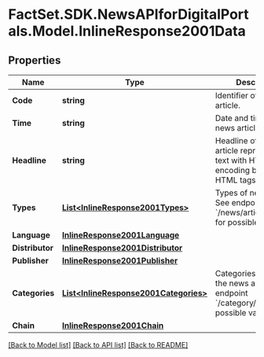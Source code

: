 # FactSet.SDK.NewsAPIforDigitalPortals.Model.InlineResponse2001Data

## Properties

Name | Type | Description | Notes
------------ | ------------- | ------------- | -------------
**Code** | **string** | Identifier of the news article. | [optional] 
**Time** | **string** | Date and time of the news article. | [optional] 
**Headline** | **string** | Headline of the news article represented as text with HTML entity encoding but without HTML tags. | [optional] 
**Types** | [**List&lt;InlineResponse2001Types&gt;**](InlineResponse2001Types.md) | Types of news article. See endpoint &#x60;/news/article/type/list&#x60; for possible values. | [optional] 
**Language** | [**InlineResponse2001Language**](InlineResponse2001Language.md) |  | [optional] 
**Distributor** | [**InlineResponse2001Distributor**](InlineResponse2001Distributor.md) |  | [optional] 
**Publisher** | [**InlineResponse2001Publisher**](InlineResponse2001Publisher.md) |  | [optional] 
**Categories** | [**List&lt;InlineResponse2001Categories&gt;**](InlineResponse2001Categories.md) | Categories related to the news article. See endpoint &#x60;/category/list&#x60; for possible values. | [optional] 
**Chain** | [**InlineResponse2001Chain**](InlineResponse2001Chain.md) |  | [optional] 

[[Back to Model list]](../README.md#documentation-for-models) [[Back to API list]](../README.md#documentation-for-api-endpoints) [[Back to README]](../README.md)

